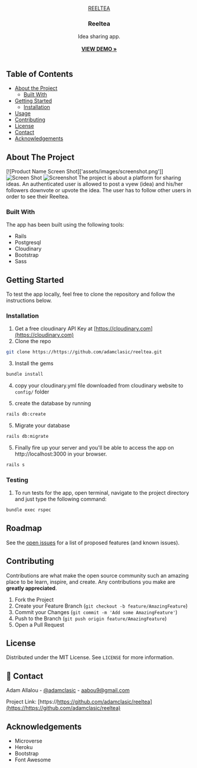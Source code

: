 <br />
<p align="center">
  <a href="https://https://github.com/adamclasic/reeltea">
    REELTEA
  </a>

  <h3 align="center">Reeltea</h3>

  <p align="center">
    Idea sharing app.
    <br /><br/>
    <a href="https://intense-temple-98550.herokuapp.com/"><strong>VIEW DEMO »</strong></a>
    <br />
    <br />
   
  </p>
</p>

<!-- TABLE OF CONTENTS -->

## Table of Contents

- [About the Project](#about-the-project)
  - [Built With](#built-with)
- [Getting Started](#getting-started)
  - [Installation](#installation)
- [Usage](#usage)
- [Contributing](#contributing)
- [License](#license)
- [Contact](#contact)
- [Acknowledgements](#acknowledgements)

<!-- ABOUT THE PROJECT -->

## About The Project

[![Product Name Screen Shot]['assets/images/screenshot.png']]
![Screen Shot](app/assets/imgaes/screenshot.png)
![Screenshot](screenshot.png)
The project is about a platform for sharing ideas. An authenticated user is allowed to post a vyew (idea) and his/her followers downvote or upvote the idea. The user has to follow other users in order to see their Reeltea.

### Built With

The app has been built using the following tools:

- Rails
- Postgresql
- Cloudinary
- Bootstrap
- Sass

## Getting Started

To test the app locally, feel free to clone the repository and follow the instructions below.

### Installation

1. Get a free cloudinary API Key at [https://cloudinary.com](https://cloudinary.com)
2. Clone the repo

```sh
git clone https://https://github.com/adamclasic/reeltea.git
```

3. Install the gems

```sh
bundle install
```

4. copy your cloudinary.yml file downloaded from cloudinary website to `config/` folder

5) create the database by running

```sh
rails db:create
```

5. Migrate your database

```sh
rails db:migrate
```

5. Finally fire up your server and you'll be able to access the app on http://localhost:3000 in your browser.

```sh
rails s
```

### Testing 
1. To run tests for the app, open terminal, navigate to the project directory and just type the following command:
```sh
bundle exec rspec
```

## Roadmap

See the [open issues](https://https://github.com/adamclasic/reeltea/issues) for a list of proposed features (and known issues).

## Contributing

Contributions are what make the open source community such an amazing place to be learn, inspire, and create. Any contributions you make are **greatly appreciated**.

1. Fork the Project
2. Create your Feature Branch (`git checkout -b feature/AmazingFeature`)
3. Commit your Changes (`git commit -m 'Add some AmazingFeature'`)
4. Push to the Branch (`git push origin feature/AmazingFeature`)
5. Open a Pull Request

<!-- LICENSE -->

## License

Distributed under the MIT License. See `LICENSE` for more information.

<!-- CONTACT -->

## 👤 Contact

Adam Allalou - [@adamclasic](https://twitter.com/adamclasic) - aabou9@gmail.com

Project Link: [https://https://github.com/adamclasic/reeltea](https://https://github.com/adamclasic/reeltea)

<!-- ACKNOWLEDGEMENTS -->

## Acknowledgements

- Microverse
- Heroku
- Bootstrap
- Font Awesome
